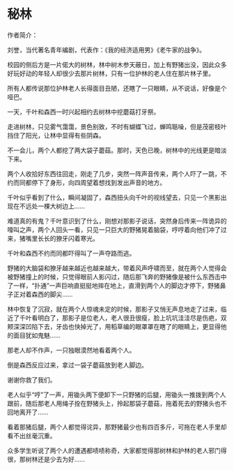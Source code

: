# 秘林

作者简介：

刘誉，当代著名青年编剧，代表作：《我的经济适用男》《老牛家的战争》。

校园的侧后方是一片偌大的树林，林中树木参天蔽日，加上有野猪出没，因此众多好玩好动的年轻人却很少去那片树林，只有一位护林的老人住在那片林子里。

所有人都传说那位护林老人长得面目丑陋，还瞎了一只眼睛，从不说话，好像是个哑巴。

一天，千叶和森西一时兴起相约去树林中挖蘑菇打牙祭。

走进树林，只见雾气霭霭，景色别致，不时有蝴蝶飞过，蝉鸣聒噪，但是茂密枝叶挡住了阳光，让林中显得有些阴森。

不一会儿，两个人都挖了两大袋子蘑菇。那时，天色已晚，树林中的光线更是暗淡下来。

两个人收拾好东西往回走，刚走了几步，突然一阵声音传来，两个人吓了一跳，不约而同都停下了身形，向四周望着想找到发出声音的地方。

千叶似乎看到了什么，瞬间凝固了，森西扭头向千叶的视线望去，只见一个黑影出现在不远处一棵大树边上……

难道真的有鬼？千叶意识到了什么，刚想对那影子说话，突然身后传来一阵诡异的嚎叫之声，两个人回头一看，只见一只巨大的野猪晃着脑袋，哼哼着向他们冲了过来，猪嘴里长长的獠牙闪着寒光。

千叶和森西不约而同都吓得叫了一声夺路而逃。

野猪的大脑袋和獠牙越来越近也越来越大，带着风声呼啸而至，就在两个人觉得会被野猪撞上的时候，只觉得眼前人影闪过，随后那飞奔的野猪像是被什么东西击中了一样，“扑通”一声巨响直挺挺地摔在地上，直滑到两个人的脚边才停下，野猪鼻子正对着森西的脚尖……

林中恢复了沉寂，就在两个人惊魂未定的时候，那影子又悄无声息地走了过来，临近了千叶看明白了，那影子是位老人，老人很丑很瘦，脸上坑坑洼洼尽是伤疤，双颊深深凹陷下去，牙齿也快掉光了，用稻草编的眼罩罩在瞎了的眼睛上，更显得他的面目犹如鬼魅……

那老人却不作声，一只独眼漠然地看着两个人。

倒是森西反应过来，拿过一袋子蘑菇放到老人脚边。

谢谢你救了我们。

老人似乎“哼”了一声，用锄头两下便卸下一只野猪的后腿，用锄头一推拨到两个人跟前，随后那老人用绳子拴在野猪头上，拎起那袋子蘑菇，拖着死去的野猪头也不回地离开了……

看着那猪后腿，两个人都觉得诧异，那野猪最少也有四百多斤，可拖在老人手里却看不出丝毫沉重。

众多学生听说了两个人的遭遇都啧啧称奇，大家都觉得那树林和护林的老人邪门得很，那树林还是少去为好……
